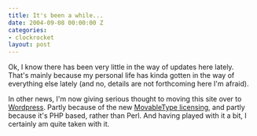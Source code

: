 ```yaml
---
title: It's been a while...
date: 2004-09-08 00:00:00 Z
categories:
- clockrocket
layout: post
---
```


Ok, I know there has been very little in the way of updates here lately.  That's mainly because my personal life has kinda gotten in the way of everything else lately (and no, details are not forthcoming here I'm afraid).

In other news, I'm now giving serious thought to moving this site over to <a href="">Wordpress</a>.  Partly because of the new <a href="http://www.movabletype.org/get_movable_type_personal.shtml">MovableType licensing</a>, and partly because it's PHP based, rather than Perl.  And having played with it a bit, I certainly am quite taken with it.

